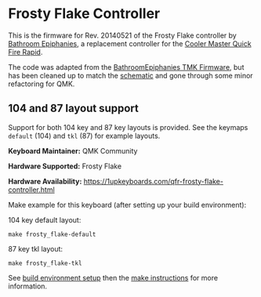 # Frosty Flake Controller

This is the firmware for Rev. 20140521 of the Frosty Flake controller
by [Bathroom Epiphanies](http://bathroomepiphanies.com/controllers/),
a replacement controller for the [Cooler Master Quick Fire
Rapid](http://www.coolermaster.com/peripheral/keyboards/quickfirerapid/).

The code was adapted from the [BathroomEpiphanies TMK
Firmware](https://github.com/BathroomEpiphanies/epiphanies_tmk_keyboard/tree/master/be_controllers),
but has been cleaned up to match the
[schematic](https://deskthority.net/wiki/File:Frosty_Flake_Schematics.pdf)
and gone through some minor refactoring for QMK.

## 104 and 87 layout support

Support for both 104 key and 87 key layouts is provided. See the
keymaps `default` (104) and `tkl` (87) for example layouts.

**Keyboard Maintainer:** QMK Community

**Hardware Supported:** Frosty Flake

**Hardware Availability:** https://1upkeyboards.com/qfr-frosty-flake-controller.html

Make example for this keyboard (after setting up your build environment):

104 key default layout:

```
make frosty_flake-default
```

87 key tkl layout:

```
make frosty_flake-tkl
```

See [build environment
setup](https://docs.qmk.fm/build_environment_setup.html) then the
[make instructions](https://docs.qmk.fm/make_instructions.html) for
more information.
